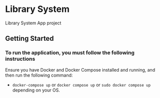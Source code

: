 # Library System

Library System App project

## Getting Started

### To run the application, you must follow the following instructions

Ensure you have Docker and Docker Compose installed and running, and then run the following command:

- `docker-compose up` or `docker compose up` or `sudo docker compose up` depending on your OS.
